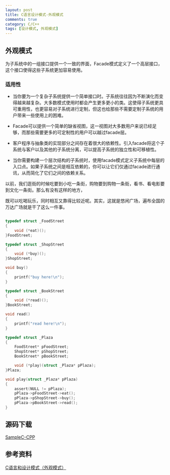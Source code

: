 ```yaml
---
layout: post
title: C语言设计模式-外观模式
comments: true
category: C/C++
tags: [设计模式, 外观模式]
---
```


## 外观模式

为子系统中的一组接口提供一个一致的界面，Facade模式定义了一个高层接口，这个接口使得这些子系统更加容易使用。

### 适用性

*	当你要为一个复杂子系统提供一个简单接口时。子系统往往因为不断演化而变得越来越复杂。大多数模式使用时都会产生更多更小的类。这使得子系统更具可重用性，也更容易对子系统进行定制，但这也给那些不需要定制子系统的用户带来一些使用上的困难。

*	Facade可以提供一个简单的缺省视图，这一视图对大多数用户来说已经足够，而那些需要更多的可定制性的用户可以越过facade层。

*	客户程序与抽象类的实现部分之间存在着很大的依赖性。引入facade将这个子系统与客户以及其他的子系统分离，可以提高子系统的独立性和可移植性。

*	当你需要构建一个层次结构的子系统时，使用facade模式定义子系统中每层的入口点。如果子系统之间是相互依赖的，你可以让它们仅通过facade进行通讯，从而简化了它们之间的依赖关系。

以前，我们逛街的时候吃要到小吃一条街，购物要到购物一条街，看书、看电影要到文化一条街。那么有没有这样的地方，

既可以吃喝玩乐，同时相互又靠得比较近呢。其实，这就是悠闲广场，遍布全国的万达广场就是干了这么一件事。

```c

typedef struct _FoodStreet
{
    void (*eat)();
}FoodStreet;

typedef struct _ShopStreet
{
    void (*buy)();
}ShopStreet;

void buy()
{
    printf("buy here!\n");
}

typedef struct _BookStreet
{
    void (*read)();
}BookStreet;

void read()
{
    printf("read here!\n");
}

typedef struct _Plaza
{
    FoodStreet* pFoodStreet;
    ShopStreet* pShopStreet;
    BookStreet* pBookStreet;

    void (*play)(struct _Plaza* pPlaza);
}Plaza;

void play(struct _Plaza* pPlaza)
{
    assert(NULL != pPlaza);
    pPlaza->pFoodStreet->eat();
    pPlaza->pShopStreet->buy();
    pPlaza->pBookStreet->read();
}

```

## 源码下载

[SampleC-CPP](https://github.com/yxmsw2007/SampleC-CPP.git)

## 参考资料

[C语言和设计模式（外观模式）](http://blog.csdn.net/feixiaoxing/article/details/7100334)
